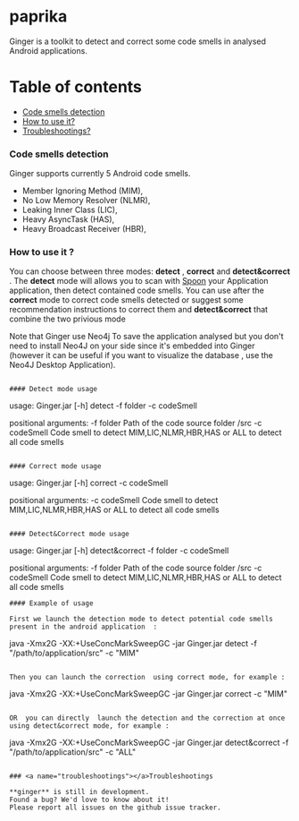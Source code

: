 # paprika

Ginger is a toolkit to detect and correct  some code smells in analysed Android applications.

# Table of contents
*   [Code smells detection](#code_smells_detection)
*   [How to use it?](#how_to_use_it)
*   [Troubleshootings?](#troubleshootings)


### <a name="code_smells_detection"></a>Code smells detection

Ginger supports currently 5 Android code smells.


* Member Ignoring Method (MIM),
* No Low Memory Resolver (NLMR),
* Leaking Inner Class (LIC),
* Heavy AsyncTask (HAS),
* Heavy Broadcast Receiver (HBR),


### <a name="hoz_to_use_it"></a>How to use it ?



You can choose between three modes: **detect** , **correct** and  **detect&correct** .
The **detect** mode will allows you to scan with [Spoon](https://github.com/INRIA/spoon) your Application application, then detect contained code smells.
You can use after the **correct** mode to correct code smells detected or suggest some recommendation instructions to correct them and **detect&correct** that combine the two privious mode

Note that Ginger use Neo4j To save the application analysed but you don't need to install Neo4J on your side since it's embedded into Ginger (however it can be useful if you want to visualize the database , use the Neo4J Desktop Application).
```

#### Detect mode usage

```

usage: Ginger.jar [-h] detect  -f folder -c codeSmell 

positional arguments:
  -f folder                  Path of the code source folder /src
  -c codeSmell               Code smell to detect MIM,LIC,NLMR,HBR,HAS or ALL to detect all code smells 


```

#### Correct mode usage

```
usage: Ginger.jar [-h] correct   -c codeSmell 

positional arguments:
  -c codeSmell               Code smell to detect MIM,LIC,NLMR,HBR,HAS or ALL to detect all code smells 

```

#### Detect&Correct mode usage

```
usage: Ginger.jar [-h] detect&correct  -f folder  -c codeSmell 

positional arguments:
  -f folder                  Path of the code source folder /src
  -c codeSmell               Code smell to detect MIM,LIC,NLMR,HBR,HAS or ALL to detect all code smells 


```
#### Example of usage

First we launch the detection mode to detect potential code smells present in the android application  :

```
java -Xmx2G -XX:+UseConcMarkSweepGC -jar  Ginger.jar detect -f "/path/to/application/src" -c "MIM" 
```

Then you can launch the correction  using correct mode, for example :
```
java -Xmx2G -XX:+UseConcMarkSweepGC -jar  Ginger.jar correct -c "MIM" 
```

OR  you can directly  launch the detection and the correction at once  using detect&correct mode, for example :
```
java -Xmx2G -XX:+UseConcMarkSweepGC -jar  Ginger.jar detect&correct -f "/path/to/application/src" -c "ALL" 
```

### <a name="troubleshootings"></a>Troubleshootings

**ginger** is still in development.  
Found a bug? We'd love to know about it!  
Please report all issues on the github issue tracker.

